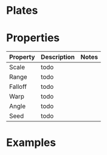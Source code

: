 # Plates


# Properties


| Property | Description | Notes | 
| -------- | ----------- | ----- |
| Scale | todo | |
| Range | todo | |
| Falloff | todo | |
| Warp | todo | |
| Angle | todo | |
| Seed | todo | |




# Examples
